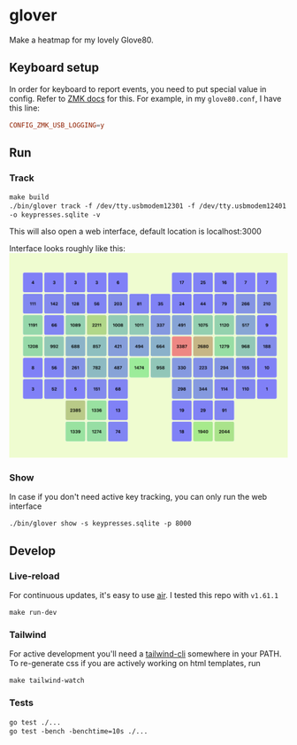# glover

Make a heatmap for my lovely Glove80.

## Keyboard setup

In order for keyboard to report events, you need to put special value in config.
Refer to [ZMK docs](https://zmk.dev/docs/development/usb-logging#enabling-logging-on-older-boards)
for this. For example, in my `glove80.conf`, I have this line:

```conf
CONFIG_ZMK_USB_LOGGING=y
```

## Run

### Track

```shell
make build
./bin/glover track -f /dev/tty.usbmodem12301 -f /dev/tty.usbmodem12401 -o keypresses.sqlite -v
```

This will also open a web interface, default location is localhost:3000

Interface looks roughly like this:
![preview](img/preview.png)

### Show

In case if you don't need active key tracking, you can only run the web interface

```shell
./bin/glover show -s keypresses.sqlite -p 8000
```

## Develop

### Live-reload

For continuous updates, it's easy to use [air](github.com/air-verse/air).
I tested this repo with `v1.61.1`

```shell
make run-dev
```

### Tailwind

For active development you'll need a [tailwind-cli](https://tailwindcss.com/blog/standalone-cli)
somewhere in your PATH. To re-generate css if you are actively working on html
templates, run

```shell
make tailwind-watch
```

### Tests

```shell
go test ./...
go test -bench -benchtime=10s ./...
```
